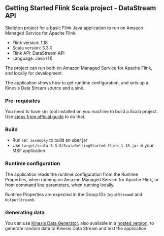 ## Getting Started Flink Scala project - DataStream API

Skeleton project for a basic Flink Java application to run on Amazon Managed Service for Apache Flink.

* Flink version: 1.18
* Scala version: 3.3.0
* Flink API: DataStream API
* Language: Java (11)

The project can run both on Amazon Managed Service for Apache Flink, and locally for development.

The application shows how to get runtime configuration, and sets up a Kinesis Data Stream source and a sink.

### Pre-requisites
You need to have `sbt` tool installed on you machine to build a Scala project. Use [steps from official guide](https://www.scala-sbt.org/download.html) to do that.

### Build
- Run `sbt assembly` to build an uber jar
- Use `target/scala-3.3.0/ScalaGettingStarted-flink_1.18.jar` in your MSF application

### Runtime configuration

The application reads the runtime configuration from the Runtime Properties, when running on Amazon Managed Service for
Apache Flink, or from command line parameters, when running locally.

Runtime Properties are expected in the Group IDs `InputStream0` and `OutputStream0`.

### Generating data

You can use [Kinesis Data Generator](https://github.com/awslabs/amazon-kinesis-data-generator),
also available in a [hosted version](https://awslabs.github.io/amazon-kinesis-data-generator/web/producer.html),
to generate random data to Kinesis Data Stream and test the application.
